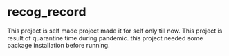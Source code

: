 # recog_record
This project is self made project made it for self only till now. This project is result of quarantine time during pandemic.
this project needed some package installation before running.

